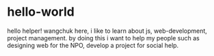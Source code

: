 # hello-world
hello helper!
wangchuk here, i like to learn about js, web-development, project management.
by doing this i want to help my people such as designing web for the NPO, develop a project for social help.
